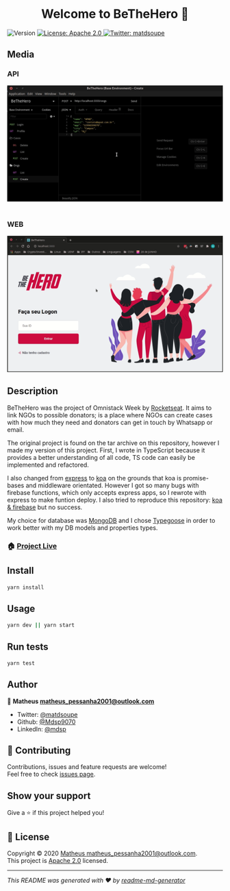 <h1 align="center">Welcome to BeTheHero 👋</h1>
<p>
  <img alt="Version" src="https://img.shields.io/badge/version-2.0.0-blue.svg?cacheSeconds=2592000" />
  <a href="https://github.com/Mdsp9070/BeTheHero/blob/master/LICENSE" target="_blank">
    <img alt="License: Apache 2.0" src="https://img.shields.io/badge/License-Apache 2.0-yellow.svg" />
  </a>
  <a href="https://twitter.com/matdsoupe" target="_blank">
    <img alt="Twitter: matdsoupe" src="https://img.shields.io/twitter/follow/matdsoupe.svg?style=social" />
  </a>
</p>

## Media

### API

<div align="center" width:"30%">
  <img src="./assets/api.gif" />
</div>

<br/>

### WEB

<div align="center" width:"30%">
  <img src="./assets/web.gif" />
</div>

## Description

BeTheHero was the project of Omnistack Week by [Rocketseat](https://rocketseat.com.br/). It aims to link NGOs to possible donators; is a place where NGOs can create cases with how much they need and donators can get in touch by Whatsapp or email.

The original project is found on the tar archive on this repository, however I made my version of this project. First, I wrote in TypeScript because it provides a better understanding of all code, TS code can easily be implemented and refactored.

I also changed from [express](https://www.npmjs.com/package/express) to [koa](https://www.npmjs.com/package/koa) on the grounds that koa is promise-bases and middleware orientated. However I got so many bugs with firebase functions, which only accepts express apps, so I rewrote with express to make funtion deploy. I also tried to reproduce this repository: [koa & firebase](https://github.com/tohagan/firebase-typescript-koa-starter) but no success.

My choice for database was [MongoDB](https://www.mongodb.com/) and I chose [Typegoose](https://www.npmjs.com/package/@typegoose/typegoose) in order to work better with my DB models and properties types.

### 🏠 [Project Live](https://meus-projetos-441b6.web.app)

## Install

```sh
yarn install
```

## Usage

```sh
yarn dev || yarn start
```

## Run tests

```sh
yarn test
```

## Author

👤 **Matheus <matheus_pessanha2001@outlook.com>**

- Twitter: [@matdsoupe](https://twitter.com/matdsoupe)
- Github: [@Mdsp9070](https://github.com/Mdsp9070)
- LinkedIn: [@mdsp](https://linkedin.com/in/mdsp)

## 🤝 Contributing

Contributions, issues and feature requests are welcome!<br />Feel free to check [issues page](https://github.com/Mdsp9070/BeTheHero/issues).

## Show your support

Give a ⭐️ if this project helped you!

## 📝 License

Copyright © 2020 [Matheus <matheus_pessanha2001@outlook.com>](https://github.com/Mdsp9070).<br />
This project is [Apache 2.0](https://github.com/Mdsp9070/BeTheHero/blob/master/LICENSE) licensed.

---

_This README was generated with ❤️ by [readme-md-generator](https://github.com/kefranabg/readme-md-generator)_
